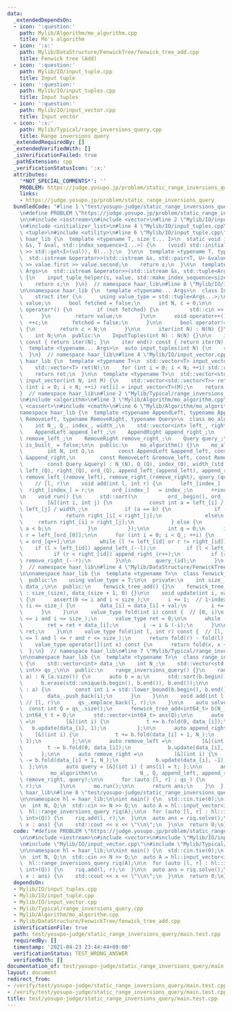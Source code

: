 ```yaml
---
data:
  _extendedDependsOn:
  - icon: ':question:'
    path: Mylib/Algorithm/mo_algorithm.cpp
    title: Mo's algorithm
  - icon: ':x:'
    path: Mylib/DataStructure/FenwickTree/fenwick_tree_add.cpp
    title: Fenwick tree (Add)
  - icon: ':question:'
    path: Mylib/IO/input_tuple.cpp
    title: Input tuple
  - icon: ':question:'
    path: Mylib/IO/input_tuples.cpp
    title: Input tuples
  - icon: ':question:'
    path: Mylib/IO/input_vector.cpp
    title: Input vector
  - icon: ':x:'
    path: Mylib/Typical/range_inversions_query.cpp
    title: Range inversions query
  _extendedRequiredBy: []
  _extendedVerifiedWith: []
  _isVerificationFailed: true
  _pathExtension: cpp
  _verificationStatusIcon: ':x:'
  attributes:
    '*NOT_SPECIAL_COMMENTS*': ''
    PROBLEM: https://judge.yosupo.jp/problem/static_range_inversions_query
    links:
    - https://judge.yosupo.jp/problem/static_range_inversions_query
  bundledCode: "#line 1 \"test/yosupo-judge/static_range_inversions_query/main.test.cpp\"\
    \n#define PROBLEM \"https://judge.yosupo.jp/problem/static_range_inversions_query\"\
    \n\n#include <iostream>\n#include <vector>\n#line 2 \"Mylib/IO/input_tuples.cpp\"\
    \n#include <initializer_list>\n#line 4 \"Mylib/IO/input_tuples.cpp\"\n#include\
    \ <tuple>\n#include <utility>\n#line 6 \"Mylib/IO/input_tuple.cpp\"\n\nnamespace\
    \ haar_lib {\n  template <typename T, size_t... I>\n  static void input_tuple_helper(std::istream\
    \ &s, T &val, std::index_sequence<I...>) {\n    (void) std::initializer_list<int>{(void(s\
    \ >> std::get<I>(val)), 0)...};\n  }\n\n  template <typename T, typename U>\n\
    \  std::istream &operator>>(std::istream &s, std::pair<T, U> &value) {\n    s\
    \ >> value.first >> value.second;\n    return s;\n  }\n\n  template <typename...\
    \ Args>\n  std::istream &operator>>(std::istream &s, std::tuple<Args...> &value)\
    \ {\n    input_tuple_helper(s, value, std::make_index_sequence<sizeof...(Args)>());\n\
    \    return s;\n  }\n}  // namespace haar_lib\n#line 8 \"Mylib/IO/input_tuples.cpp\"\
    \n\nnamespace haar_lib {\n  template <typename... Args>\n  class InputTuples {\n\
    \    struct iter {\n      using value_type = std::tuple<Args...>;\n      value_type\
    \ value;\n      bool fetched = false;\n      int N, c = 0;\n\n      value_type\
    \ operator*() {\n        if (not fetched) {\n          std::cin >> value;\n  \
    \      }\n        return value;\n      }\n\n      void operator++() {\n      \
    \  ++c;\n        fetched = false;\n      }\n\n      bool operator!=(iter &) const\
    \ {\n        return c < N;\n      }\n\n      iter(int N) : N(N) {}\n    };\n\n\
    \    int N;\n\n  public:\n    InputTuples(int N) : N(N) {}\n\n    iter begin()\
    \ const { return iter(N); }\n    iter end() const { return iter(N); }\n  };\n\n\
    \  template <typename... Args>\n  auto input_tuples(int N) {\n    return InputTuples<Args...>(N);\n\
    \  }\n}  // namespace haar_lib\n#line 4 \"Mylib/IO/input_vector.cpp\"\n\nnamespace\
    \ haar_lib {\n  template <typename T>\n  std::vector<T> input_vector(int N) {\n\
    \    std::vector<T> ret(N);\n    for (int i = 0; i < N; ++i) std::cin >> ret[i];\n\
    \    return ret;\n  }\n\n  template <typename T>\n  std::vector<std::vector<T>>\
    \ input_vector(int N, int M) {\n    std::vector<std::vector<T>> ret(N);\n    for\
    \ (int i = 0; i < N; ++i) ret[i] = input_vector<T>(M);\n    return ret;\n  }\n\
    }  // namespace haar_lib\n#line 2 \"Mylib/Typical/range_inversions_query.cpp\"\
    \n#include <algorithm>\n#line 3 \"Mylib/Algorithm/mo_algorithm.cpp\"\n#include\
    \ <cassert>\n#include <cmath>\n#line 6 \"Mylib/Algorithm/mo_algorithm.cpp\"\n\n\
    namespace haar_lib {\n  template <typename AppendLeft, typename AppendRight, typename\
    \ RemoveLeft, typename RemoveRight, typename Query>\n  class mo_algorithm {\n\
    \    int N_, Q_, index_, width_;\n    std::vector<int> left_, right_, ord_;\n\n\
    \    AppendLeft append_left_;\n    AppendRight append_right_;\n    RemoveLeft\
    \ remove_left_;\n    RemoveRight remove_right_;\n    Query query_;\n\n    bool\
    \ is_built_ = false;\n\n  public:\n    mo_algorithm() {}\n    mo_algorithm(\n\
    \        int N, int Q,\n        const AppendLeft &append_left, const AppendRight\
    \ &append_right,\n        const RemoveLeft &remove_left, const RemoveRight &remove_right,\n\
    \        const Query &query) : N_(N), Q_(Q), index_(0), width_(std::sqrt(N)),\
    \ left_(Q), right_(Q), ord_(Q), append_left_(append_left), append_right_(append_right),\
    \ remove_left_(remove_left), remove_right_(remove_right), query_(query) {}\n\n\
    \    // [l, r)\n    void add(int l, int r) {\n      left_[index_]  = l;\n    \
    \  right_[index_] = r;\n      ord_[index_]   = index_;\n      ++index_;\n    }\n\
    \n    void run() {\n      std::sort(\n          ord_.begin(), ord_.end(),\n  \
    \        [&](int i, int j) {\n            const int a = left_[i] / width_, b =\
    \ left_[j] / width_;\n            if (a == b) {\n              if (a & 1)\n  \
    \              return right_[i] < right_[j];\n              else\n           \
    \     return right_[i] > right_[j];\n            } else {\n              return\
    \ a < b;\n            }\n          });\n\n      int q = 0;\n      int l = left_[ord_[0]],\
    \ r = left_[ord_[0]];\n\n      for (int i = 0; i < Q_; ++i) {\n        int id\
    \ = ord_[q++];\n\n        while (l != left_[id] or r != right_[id]) {\n      \
    \    if (l > left_[id]) append_left_(--l);\n          if (l < left_[id]) remove_left_(l++);\n\
    \          if (r < right_[id]) append_right_(r++);\n          if (r > right_[id])\
    \ remove_right_(--r);\n        }\n\n        query_(id);\n      }\n    }\n  };\n\
    }  // namespace haar_lib\n#line 4 \"Mylib/DataStructure/FenwickTree/fenwick_tree_add.cpp\"\
    \n\nnamespace haar_lib {\n  template <typename T>\n  class fenwick_tree_add {\n\
    \  public:\n    using value_type = T;\n\n  private:\n    int size_;\n    std::vector<value_type>\
    \ data_;\n\n  public:\n    fenwick_tree_add() {}\n    fenwick_tree_add(int size)\
    \ : size_(size), data_(size + 1, 0) {}\n\n    void update(int i, value_type val)\
    \ {\n      assert(0 <= i and i < size_);\n      i += 1;  // 1-index\n\n      while\
    \ (i <= size_) {\n        data_[i] = data_[i] + val;\n        i += i & (-i);\n\
    \      }\n    }\n\n    value_type fold(int i) const {  // [0, i)\n      assert(0\
    \ <= i and i <= size_);\n      value_type ret = 0;\n\n      while (i > 0) {\n\
    \        ret = ret + data_[i];\n        i -= i & (-i);\n      }\n\n      return\
    \ ret;\n    }\n\n    value_type fold(int l, int r) const {  // [l, r)\n      assert(0\
    \ <= l and l <= r and r <= size_);\n      return fold(r) - fold(l);\n    }\n\n\
    \    value_type operator[](int x) const {\n      return fold(x, x + 1);\n    }\n\
    \  };\n}  // namespace haar_lib\n#line 7 \"Mylib/Typical/range_inversions_query.cpp\"\
    \n\nnamespace haar_lib {\n  template <typename T>\n  class range_inversions_query\
    \ {\n    std::vector<int> data_;\n    int N_;\n    std::vector<std::pair<int,\
    \ int>> qs_;\n\n  public:\n    range_inversions_query() {}\n    range_inversions_query(std::vector<T>\
    \ a) : N_(a.size()) {\n      auto b = a;\n      std::sort(b.begin(), b.end());\n\
    \      b.erase(std::unique(b.begin(), b.end()), b.end());\n\n      for (auto x\
    \ : a) {\n        const int i = std::lower_bound(b.begin(), b.end(), x) - b.begin();\n\
    \        data_.push_back(i);\n      }\n    }\n\n    void add(int l, int r) { \
    \ // [l, r)\n      qs_.emplace_back(l, r);\n    }\n\n    auto solve() {\n    \
    \  const int Q = qs_.size();\n      fenwick_tree_add<int64_t> b(N_);\n\n     \
    \ int64_t t = 0;\n      std::vector<int64_t> ans(Q);\n\n      auto append_left\
    \ =\n          [&](int i) {\n            t += b.fold(0, data_[i]);\n         \
    \   b.update(data_[i], 1);\n          };\n\n      auto append_right =\n      \
    \    [&](int i) {\n            t += b.fold(data_[i] + 1, N_);\n            b.update(data_[i],\
    \ 1);\n          };\n\n      auto remove_left =\n          [&](int i) {\n    \
    \        t -= b.fold(0, data_[i]);\n            b.update(data_[i], -1);\n    \
    \      };\n\n      auto remove_right =\n          [&](int i) {\n            t\
    \ -= b.fold(data_[i] + 1, N_);\n            b.update(data_[i], -1);\n        \
    \  };\n\n      auto query = [&](int i) { ans[i] = t; };\n\n      auto mo =\n \
    \         mo_algorithm(\n              N_, Q, append_left, append_right, remove_left,\
    \ remove_right, query);\n\n      for (auto [l, r] : qs_) {\n        mo.add(l,\
    \ r);\n      }\n\n      mo.run();\n\n      return ans;\n    }\n  };\n}  // namespace\
    \ haar_lib\n#line 8 \"test/yosupo-judge/static_range_inversions_query/main.test.cpp\"\
    \n\nnamespace hl = haar_lib;\n\nint main() {\n  std::cin.tie(0);\n  std::ios::sync_with_stdio(false);\n\
    \n  int N, Q;\n  std::cin >> N >> Q;\n  auto A = hl::input_vector<int>(N);\n\n\
    \  hl::range_inversions_query riq(A);\n\n  for (auto [l, r] : hl::input_tuples<int,\
    \ int>(Q)) {\n    riq.add(l, r);\n  }\n\n  auto ans = riq.solve();\n\n  for (auto\
    \ x : ans) {\n    std::cout << x << \"\\n\";\n  }\n\n  return 0;\n}\n"
  code: "#define PROBLEM \"https://judge.yosupo.jp/problem/static_range_inversions_query\"\
    \n\n#include <iostream>\n#include <vector>\n#include \"Mylib/IO/input_tuples.cpp\"\
    \n#include \"Mylib/IO/input_vector.cpp\"\n#include \"Mylib/Typical/range_inversions_query.cpp\"\
    \n\nnamespace hl = haar_lib;\n\nint main() {\n  std::cin.tie(0);\n  std::ios::sync_with_stdio(false);\n\
    \n  int N, Q;\n  std::cin >> N >> Q;\n  auto A = hl::input_vector<int>(N);\n\n\
    \  hl::range_inversions_query riq(A);\n\n  for (auto [l, r] : hl::input_tuples<int,\
    \ int>(Q)) {\n    riq.add(l, r);\n  }\n\n  auto ans = riq.solve();\n\n  for (auto\
    \ x : ans) {\n    std::cout << x << \"\\n\";\n  }\n\n  return 0;\n}\n"
  dependsOn:
  - Mylib/IO/input_tuples.cpp
  - Mylib/IO/input_tuple.cpp
  - Mylib/IO/input_vector.cpp
  - Mylib/Typical/range_inversions_query.cpp
  - Mylib/Algorithm/mo_algorithm.cpp
  - Mylib/DataStructure/FenwickTree/fenwick_tree_add.cpp
  isVerificationFile: true
  path: test/yosupo-judge/static_range_inversions_query/main.test.cpp
  requiredBy: []
  timestamp: '2021-04-23 23:44:44+09:00'
  verificationStatus: TEST_WRONG_ANSWER
  verifiedWith: []
documentation_of: test/yosupo-judge/static_range_inversions_query/main.test.cpp
layout: document
redirect_from:
- /verify/test/yosupo-judge/static_range_inversions_query/main.test.cpp
- /verify/test/yosupo-judge/static_range_inversions_query/main.test.cpp.html
title: test/yosupo-judge/static_range_inversions_query/main.test.cpp
---
```


